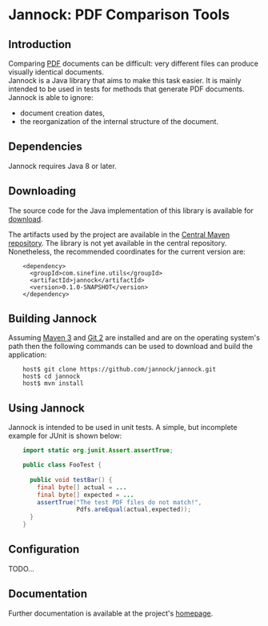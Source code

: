 # Jannock: PDF Comparison Tools

## Introduction

Comparing [PDF](http://www.adobe.com/products/acrobat/adobepdf.html) documents 
can be difficult: very different files can produce visually identical documents.  
Jannock is a Java library that aims to make this task easier.  It is mainly 
intended to be used in tests for methods that generate PDF documents.  
Jannock is able to ignore:

- document creation dates,
- the reorganization of the internal structure of the document.

## Dependencies

Jannock requires Java 8 or later.

## Downloading

The source code for the Java implementation of this library is available for 
[download](http://github.com/).

The artifacts used by the project are available in the 
[Central Maven repository](http://search.maven.org/).  The library is not
yet available in the central repository.  Nonetheless, the recommended 
coordinates for the current version are:

```
    <dependency>
      <groupId>com.sinefine.utils</groupId>
      <artifactId>jannock</artifactId>
      <version>0.1.0-SNAPSHOT</version>
    </dependency>
```

## Building Jannock

Assuming [Maven 3](https://maven.apache.org/) and [Git 2](http://git-scm.com/) 
are installed and are on the operating system's path then the following commands
can be used to download and build the application:

```
    host$ git clone https://github.com/jannock/jannock.git
    host$ cd jannock
    host$ mvn install
```

## Using Jannock

Jannock is intended to be used in unit tests.  A simple, but incomplete example 
for JUnit is shown below:

```java
    import static org.junit.Assert.assertTrue;

    public class FooTest {
    
      public void testBar() {
        final byte[] actual = ...
        final byte[] expected = ...
        assertTrue("The test PDF files do not match!",
                   Pdfs.areEqual(actual,expected));
      }
    }
```

## Configuration

TODO...

## Documentation

Further documentation is available at the project's 
[homepage](http://www.sinefine.com/software/jannock).
